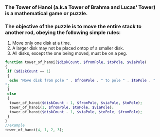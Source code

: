### The Tower of Hanoi (a.k.a Tower of Brahma and Lucas' Tower) is a mathematical game or puzzle. 
### The objective of the puzzle is to move the entire stack to another rod, obeying the following simple rules:
1.  Move only one disk at a time.
1. A larger disk may not be placed ontop of a smaller disk.
1. All disks, except the one being moved, must be on a peg. 
```php
function tower_of_hanoi($diskCount, $fromPole, $toPole, $viaPole)
{
 if ($diskCount == 1)
 {
  echo "Move disk from pole " . $fromPole . " to pole " . $toPole . "
";
 }
 else
 {
  tower_of_hanoi($diskCount - 1, $fromPole, $viaPole, $toPole);
  tower_of_hanoi(1, $fromPole, $toPole, $viaPole);
  tower_of_hanoi($diskCount - 1, $viaPole, $toPole, $fromPole);
 }
}
//example
tower_of_hanoi(4, 1, 2, 3);
```
